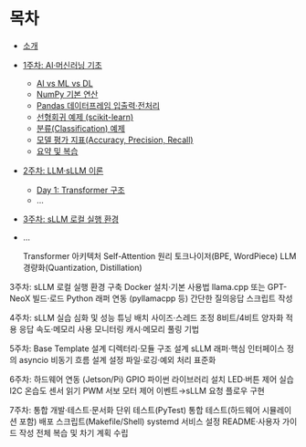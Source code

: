 # 목차

* [소개](intro.md)
* [1주차: AI·머신러닝 기초](week1-ml/)
  * [AI vs ML vs DL](week1-ml/day1.md)
  * [NumPy 기본 연산](week1-ml/day2.md)
  * [Pandas 데이터프레임 입출력·전처리](week1-ml/day3.md)
  * [선형회귀 예제 (scikit-learn)](week1-ml/day4.md)
  * [분류(Classification) 예제](week1-ml/day5.md)
  * [모델 평가 지표(Accuracy, Precision, Recall)](week1-ml/day6.md)
  * [요약 및 복습](week1-ml/day7.md)


* [2주차: LLM·sLLM 이론](week2-llm/)
  * [Day 1: Transformer 구조](week2-llm/day1.md)
  * …
* [3주차: sLLM 로컬 실행 환경](week3-env/)  
* …  



    Transformer 아키텍처
    Self-Attention 원리
    토크나이저(BPE, WordPiece)
    LLM 경량화(Quantization, Distillation)

3주차: sLLM 로컬 실행 환경 구축
    Docker 설치·기본 사용법
    llama.cpp 또는 GPT-NeoX 빌드·로드
    Python 래퍼 연동 (pyllamacpp 등)
    간단한 질의응답 스크립트 작성

4주차: sLLM 실습 심화 및 성능 튜닝
    배치 사이즈·스레드 조정
    8비트/4비트 양자화 적용
    응답 속도·메모리 사용 모니터링
    캐시·메모리 풀링 기법

5주차: Base Template 설계
    디렉터리·모듈 구조 설계
    sLLM 래퍼·핵심 인터페이스 정의
    asyncio 비동기 흐름 설계
    설정 파일·로깅·예외 처리 표준화

6주차: 하드웨어 연동 (Jetson/Pi)
    GPIO 파이썬 라이브러리 설치
    LED·버튼 제어 실습
    I2C 온습도 센서 읽기
    PWM 서보 모터 제어
    이벤트→sLLM 요청 플로우 구현

7주차: 통합 개발·테스트·문서화
    단위 테스트(PyTest)
    통합 테스트(하드웨어 시뮬레이션 포함)
    배포 스크립트(Makefile/Shell)
    systemd 서비스 설정
    README·사용자 가이드 작성
    전체 복습 및 차기 계획 수립